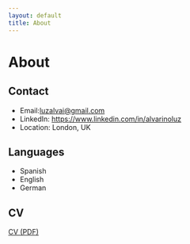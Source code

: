 ```yaml
---
layout: default
title: About
---
```


# About


## Contact
- Email:luzalvai@gmail.com
- LinkedIn: https://www.linkedin.com/in/alvarinoluz
- Location: London, UK

## Languages
- Spanish
- English
- German

## CV 
[CV (PDF)](./CV.pdf)
